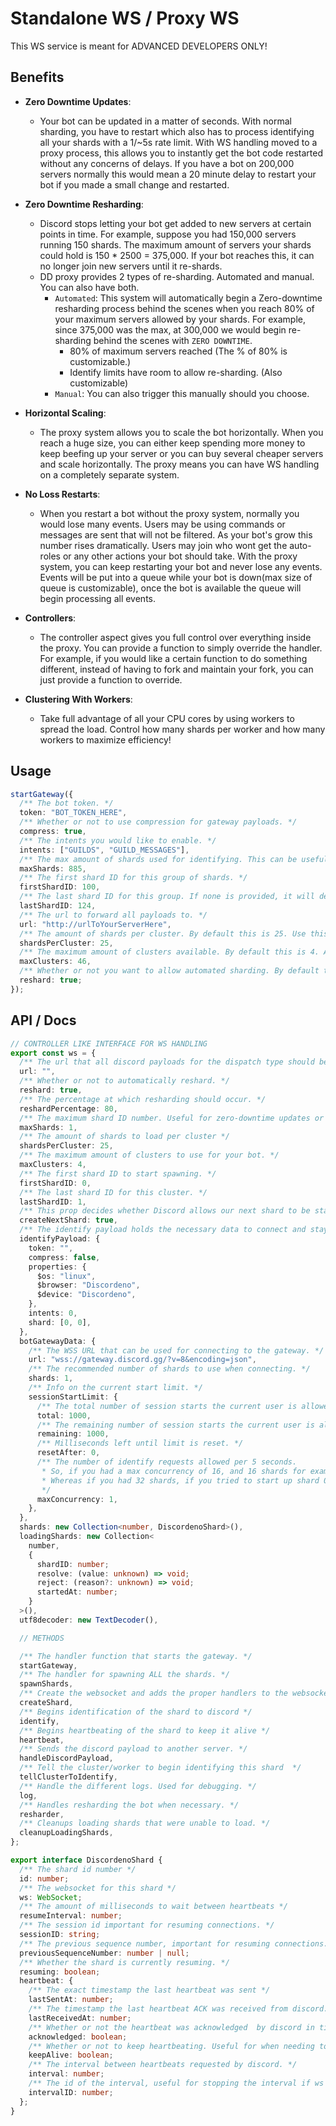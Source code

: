 # Standalone WS / Proxy WS

This WS service is meant for ADVANCED DEVELOPERS ONLY!

## Benefits

- **Zero Downtime Updates**:
  - Your bot can be updated in a matter of seconds. With normal sharding, you
    have to restart which also has to process identifying all your shards with a
    1/~5s rate limit. With WS handling moved to a proxy process, this allows you
    to instantly get the bot code restarted without any concerns of delays. If
    you have a bot on 200,000 servers normally this would mean a 20 minute delay
    to restart your bot if you made a small change and restarted.

- **Zero Downtime Resharding**:
  - Discord stops letting your bot get added to new servers at certain points in
    time. For example, suppose you had 150,000 servers running 150 shards. The
    maximum amount of servers your shards could hold is 150 * 2500 = 375,000. If
    your bot reaches this, it can no longer join new servers until it re-shards.
  - DD proxy provides 2 types of re-sharding. Automated and manual. You can also
    have both.
    - `Automated`: This system will automatically begin a Zero-downtime
      resharding process behind the scenes when you reach 80% of your maximum
      servers allowed by your shards. For example, since 375,000 was the max, at
      300,000 we would begin re-sharding behind the scenes with `ZERO DOWNTIME`.
      - 80% of maximum servers reached (The % of 80% is customizable.)
      - Identify limits have room to allow re-sharding. (Also customizable)
    - `Manual`: You can also trigger this manually should you choose.

- **Horizontal Scaling**:
  - The proxy system allows you to scale the bot horizontally. When you reach a
    huge size, you can either keep spending more money to keep beefing up your
    server or you can buy several cheaper servers and scale horizontally. The
    proxy means you can have WS handling on a completely separate system.

- **No Loss Restarts**:
  - When you restart a bot without the proxy system, normally you would lose
    many events. Users may be using commands or messages are sent that will not
    be filtered. As your bot's grow this number rises dramatically. Users may
    join who wont get the auto-roles or any other actions your bot should take.
    With the proxy system, you can keep restarting your bot and never lose any
    events. Events will be put into a queue while your bot is down(max size of
    queue is customizable), once the bot is available the queue will begin
    processing all events.

- **Controllers**:
  - The controller aspect gives you full control over everything inside the
    proxy. You can provide a function to simply override the handler. For
    example, if you would like a certain function to do something different,
    instead of having to fork and maintain your fork, you can just provide a
    function to override.

- **Clustering With Workers**:
  - Take full advantage of all your CPU cores by using workers to spread the
    load. Control how many shards per worker and how many workers to maximize
    efficiency!

## Usage

```ts
startGateway({
  /** The bot token. */
  token: "BOT_TOKEN_HERE",
  /** Whether or not to use compression for gateway payloads. */
  compress: true,
  /** The intents you would like to enable. */
  intents: ["GUILDS", "GUILD_MESSAGES"],
  /** The max amount of shards used for identifying. This can be useful for zero-downtime updates or resharding. */
  maxShards: 885,
  /** The first shard ID for this group of shards. */
  firstShardID: 100,
  /** The last shard ID for this group. If none is provided, it will default to loading all shards. */
  lastShardID: 124,
  /** The url to forward all payloads to. */
  url: "http://urlToYourServerHere",
  /** The amount of shards per cluster. By default this is 25. Use this to spread the load from shards to different CPU cores. */
  shardsPerCluster: 25,
  /** The maximum amount of clusters available. By default this is 4. Another way to think of cluster is how many CPU cores does your server/machine have. */
  maxClusters: 46,
  /** Whether or not you want to allow automated sharding. By default this is true. */
  reshard: true;
});
```

## API / Docs

```ts
// CONTROLLER LIKE INTERFACE FOR WS HANDLING
export const ws = {
  /** The url that all discord payloads for the dispatch type should be sent to. */
  url: "",
  /** Whether or not to automatically reshard. */
  reshard: true,
  /** The percentage at which resharding should occur. */
  reshardPercentage: 80,
  /** The maximum shard ID number. Useful for zero-downtime updates or resharding. */
  maxShards: 1,
  /** The amount of shards to load per cluster */
  shardsPerCluster: 25,
  /** The maximum amount of clusters to use for your bot. */
  maxClusters: 4,
  /** The first shard ID to start spawning. */
  firstShardID: 0,
  /** The last shard ID for this cluster. */
  lastShardID: 1,
  /** This prop decides whether Discord allows our next shard to be started. When 1 starts, this is set to false until it is ready for the next one. */
  createNextShard: true,
  /** The identify payload holds the necessary data to connect and stay connected with Discords WSS. */
  identifyPayload: {
    token: "",
    compress: false,
    properties: {
      $os: "linux",
      $browser: "Discordeno",
      $device: "Discordeno",
    },
    intents: 0,
    shard: [0, 0],
  },
  botGatewayData: {
    /** The WSS URL that can be used for connecting to the gateway. */
    url: "wss://gateway.discord.gg/?v=8&encoding=json",
    /** The recommended number of shards to use when connecting. */
    shards: 1,
    /** Info on the current start limit. */
    sessionStartLimit: {
      /** The total number of session starts the current user is allowed. */
      total: 1000,
      /** The remaining number of session starts the current user is allowed. */
      remaining: 1000,
      /** Milliseconds left until limit is reset. */
      resetAfter: 0,
      /** The number of identify requests allowed per 5 seconds.
       * So, if you had a max concurrency of 16, and 16 shards for example, you could start them all up at the same time.
       * Whereas if you had 32 shards, if you tried to start up shard 0 and 16 at the same time for example, it would not work. You can start shards 0-15 concurrently, then 16-31...
       */
      maxConcurrency: 1,
    },
  },
  shards: new Collection<number, DiscordenoShard>(),
  loadingShards: new Collection<
    number,
    {
      shardID: number;
      resolve: (value: unknown) => void;
      reject: (reason?: unknown) => void;
      startedAt: number;
    }
  >(),
  utf8decoder: new TextDecoder(),

  // METHODS

  /** The handler function that starts the gateway. */
  startGateway,
  /** The handler for spawning ALL the shards. */
  spawnShards,
  /** Create the websocket and adds the proper handlers to the websocket. */
  createShard,
  /** Begins identification of the shard to discord */
  identify,
  /** Begins heartbeating of the shard to keep it alive */
  heartbeat,
  /** Sends the discord payload to another server. */
  handleDiscordPayload,
  /** Tell the cluster/worker to begin identifying this shard  */
  tellClusterToIdentify,
  /** Handle the different logs. Used for debugging. */
  log,
  /** Handles resharding the bot when necessary. */
  resharder,
  /** Cleanups loading shards that were unable to load. */
  cleanupLoadingShards,
};

export interface DiscordenoShard {
  /** The shard id number */
  id: number;
  /** The websocket for this shard */
  ws: WebSocket;
  /** The amount of milliseconds to wait between heartbeats */
  resumeInterval: number;
  /** The session id important for resuming connections. */
  sessionID: string;
  /** The previous sequence number, important for resuming connections. */
  previousSequenceNumber: number | null;
  /** Whether the shard is currently resuming. */
  resuming: boolean;
  heartbeat: {
    /** The exact timestamp the last heartbeat was sent */
    lastSentAt: number;
    /** The timestamp the last heartbeat ACK was received from discord. */
    lastReceivedAt: number;
    /** Whether or not the heartbeat was acknowledged  by discord in time. */
    acknowledged: boolean;
    /** Whether or not to keep heartbeating. Useful for when needing to stop heartbeating. */
    keepAlive: boolean;
    /** The interval between heartbeats requested by discord. */
    interval: number;
    /** The id of the interval, useful for stopping the interval if ws closed. */
    intervalID: number;
  };
}
```
